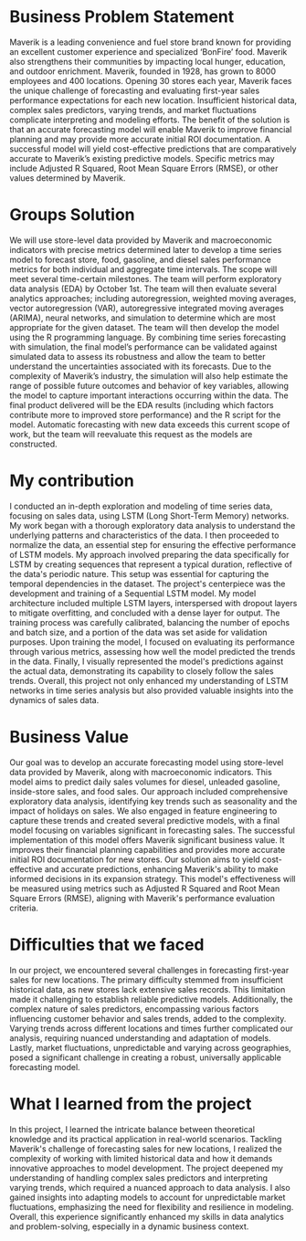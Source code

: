 # Business Problem Statement
Maverik is a leading convenience and fuel store brand known for providing an excellent customer experience and specialized ‘BonFire’ food. Maverik also strengthens their communities by impacting local hunger, education, and outdoor enrichment. Maverik, founded in 1928, has grown to 8000 employees and 400 locations. Opening 30 stores each year, Maverik faces the unique challenge of forecasting and evaluating first-year sales performance expectations for each new location. Insufficient historical data, complex sales predictors, varying trends, and market fluctuations complicate interpreting and modeling efforts. The benefit of the solution is that an accurate forecasting model will enable Maverik to improve financial planning and may provide more accurate initial ROI documentation. A successful model will yield cost-effective predictions that are comparatively accurate to Maverik’s existing predictive models. Specific metrics may include Adjusted R Squared, Root Mean Square Errors (RMSE), or other values determined by Maverik.
# Groups Solution
We will use store-level data provided by Maverik and macroeconomic indicators with precise metrics determined later to develop a time series model to forecast store, food, gasoline, and diesel sales performance metrics for both individual and aggregate time intervals. The scope will meet several time-certain milestones. The team will perform exploratory data analysis (EDA) by October 1st. The team will then evaluate several analytics approaches; including autoregression, weighted moving averages, vector autoregression (VAR), autoregressive integrated moving averages (ARIMA), neural networks, and simulation to determine which are most appropriate for the given dataset. The team will then develop the model using the R programming language. By combining time series forecasting with simulation, the final model’s performance can be validated against simulated data to assess its robustness and allow the team to better understand the uncertainties associated with its forecasts. Due to the complexity of Maverik’s industry, the simulation will also help estimate the range of possible future outcomes and behavior of key variables, allowing the model to capture important interactions occurring within the data. The final product delivered will be the EDA results (including which factors contribute more to improved store performance) and the R script for the model. Automatic forecasting with new data exceeds this current scope of work, but the team will reevaluate this request as the models are constructed.
# My contribution
 I conducted an in-depth exploration and modeling of time series data, focusing on sales data, using LSTM (Long Short-Term Memory) networks. My work began with a thorough exploratory data analysis to understand the underlying patterns and characteristics of the data. I then proceeded to normalize the data, an essential step for ensuring the effective performance of LSTM models. My approach involved preparing the data specifically for LSTM by creating sequences that represent a typical duration, reflective of the data's periodic nature. This setup was essential for capturing the temporal dependencies in the dataset.
The project's centerpiece was the development and training of a Sequential LSTM model. My model architecture included multiple LSTM layers, interspersed with dropout layers to mitigate overfitting, and concluded with a dense layer for output. The training process was carefully calibrated, balancing the number of epochs and batch size, and a portion of the data was set aside for validation purposes.
Upon training the model, I focused on evaluating its performance through various metrics, assessing how well the model predicted the trends in the data. Finally, I visually represented the model's predictions against the actual data, demonstrating its capability to closely follow the sales trends. Overall, this project not only enhanced my understanding of LSTM networks in time series analysis but also provided valuable insights into the dynamics of sales data.
# Business Value
Our goal was to develop an accurate forecasting model using store-level data provided by Maverik, along with macroeconomic indicators. This model aims to predict daily sales volumes for diesel, unleaded gasoline, inside-store sales, and food sales. Our approach included comprehensive exploratory data analysis, identifying key trends such as seasonality and the impact of holidays on sales. We also engaged in feature engineering to capture these trends and created several predictive models, with a final model focusing on variables significant in forecasting sales.
The successful implementation of this model offers Maverik significant business value. It improves their financial planning capabilities and provides more accurate initial ROI documentation for new stores. Our solution aims to yield cost-effective and accurate predictions, enhancing Maverik's ability to make informed decisions in its expansion strategy. This model's effectiveness will be measured using metrics such as Adjusted R Squared and Root Mean Square Errors (RMSE), aligning with Maverik's performance evaluation criteria. ​
# Difficulties that we faced
In our project, we encountered several challenges in forecasting first-year sales for new locations. The primary difficulty stemmed from insufficient historical data, as new stores lack extensive sales records. This limitation made it challenging to establish reliable predictive models. Additionally, the complex nature of sales predictors, encompassing various factors influencing customer behavior and sales trends, added to the complexity. Varying trends across different locations and times further complicated our analysis, requiring nuanced understanding and adaptation of models. Lastly, market fluctuations, unpredictable and varying across geographies, posed a significant challenge in creating a robust, universally applicable forecasting model.
# What I learned from the project
In this project, I learned the intricate balance between theoretical knowledge and its practical application in real-world scenarios. Tackling Maverik's challenge of forecasting sales for new locations, I realized the complexity of working with limited historical data and how it demands innovative approaches to model development. The project deepened my understanding of handling complex sales predictors and interpreting varying trends, which required a nuanced approach to data analysis. I also gained insights into adapting models to account for unpredictable market fluctuations, emphasizing the need for flexibility and resilience in modeling. Overall, this experience significantly enhanced my skills in data analytics and problem-solving, especially in a dynamic business context.







